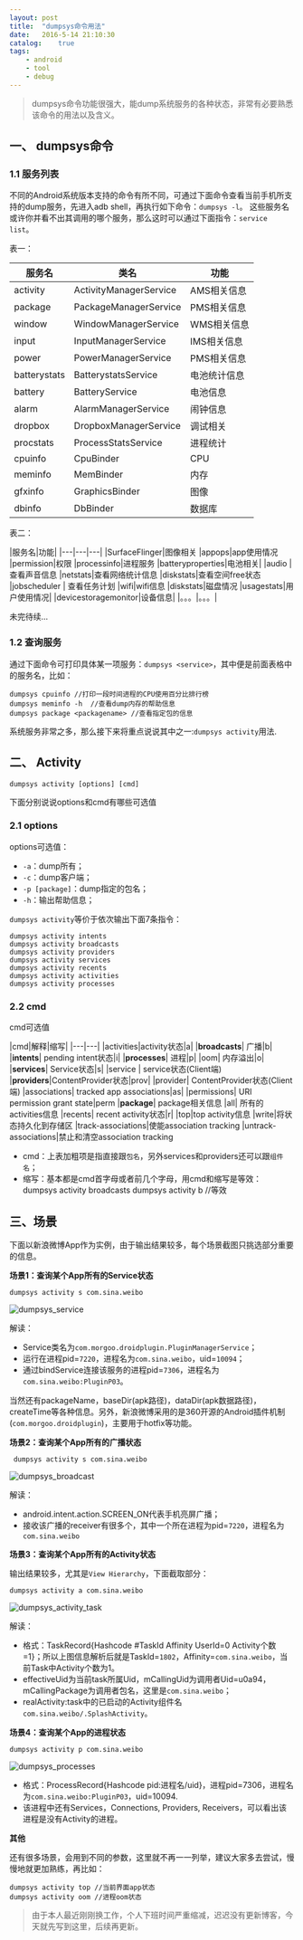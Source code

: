 ```yaml
---
layout: post
title:  "dumpsys命令用法"
date:   2016-5-14 21:10:30
catalog:    true
tags:
    - android
    - tool
    - debug
---
```


> dumpsys命令功能很强大，能dump系统服务的各种状态，非常有必要熟悉该命令的用法以及含义。

## 一、 dumpsys命令

### 1.1 服务列表

不同的Android系统版本支持的命令有所不同，可通过下面命令查看当前手机所支持的dump服务，先进入adb shell，再执行如下命令：`dumpsys -l`。 这些服务名或许你并看不出其调用的哪个服务，那么这时可以通过下面指令：`service list`。

表一：

|服务名|类名|功能|
|---|---|---|
|activity|ActivityManagerService|AMS相关信息|
|package |PackageManagerService |PMS相关信息|
|window |WindowManagerService |WMS相关信息|
|input |InputManagerService |IMS相关信息|
|power |PowerManagerService |PMS相关信息|
|batterystats|BatterystatsService|电池统计信息|
|battery|BatteryService|电池信息|
|alarm| AlarmManagerService| 闹钟信息
|dropbox|DropboxManagerService|调试相关|
|procstats|ProcessStatsService|进程统计|
|cpuinfo|CpuBinder|CPU
|meminfo|MemBinder|内存
|gfxinfo|GraphicsBinder|图像
|dbinfo|DbBinder|数据库


表二：

|服务名|功能|
|---|---|---|
|SurfaceFlinger|图像相关
|appops|app使用情况
|permission|权限
|processinfo|进程服务
|batteryproperties|电池相关|
|audio     | 查看声音信息
|netstats|查看网络统计信息
|diskstats|查看空间free状态
|jobscheduler  | 查看任务计划
|wifi|wifi信息
|diskstats|磁盘情况
|usagestats|用户使用情况|
|devicestoragemonitor|设备信息|
|。。。|。。。|

未完待续...

### 1.2 查询服务

通过下面命令可打印具体某一项服务：`dumpsys <service>`，其中<service>便是前面表格中的服务名，比如：

	dumpsys cpuinfo //打印一段时间进程的CPU使用百分比排行榜
	dumpsys meminfo -h  //查看dump内存的帮助信息
	dumpsys package <packagename> //查看指定包的信息


系统服务非常之多，那么接下来将重点说说其中之一:`dumpsys activity`用法.


## 二、 Activity

	dumpsys activity [options] [cmd]

下面分别说说options和cmd有哪些可选值

### 2.1 options
	 
options可选值：

- `-a`：dump所有；
- `-c`：dump客户端；
- `-p [package]`：dump指定的包名；
- `-h`：输出帮助信息；


`dumpsys activity`等价于依次输出下面7条指令：

    dumpsys activity intents
    dumpsys activity broadcasts
    dumpsys activity providers
    dumpsys activity services
    dumpsys activity recents
    dumpsys activity activities
    dumpsys activity processes


### 2.2 cmd

cmd可选值

|cmd|解释|缩写|
|---|---|
|activities|activity状态|a|
|**broadcasts**| 广播|b|
|**intents**| pending intent状态|i|
|**processes**| 进程|p|
|oom| 内存溢出|o|
|**services**| Service状态|s|
|service | service状态(Client端)
|**providers**|ContentProvider状态|prov|
|provider| ContentProvider状态(Client端)
|associations| tracked app associations|as|
|permissions| URI permission grant state|perm
|**package**| package相关信息
|all| 所有的activities信息
|recents| recent activity状态|r|
|top|top activity信息
|write|将状态持久化到存储区
|track-associations|使能association tracking
|untrack-associations|禁止和清空association tracking

- cmd：上表加粗项是指直接跟`包名`，另外services和providers还可以跟`组件名`；
- 缩写：基本都是cmd首字母或者前几个字母，用cmd和缩写是等效：
        dumpsys activity broadcasts
        dumpsys activity b //等效


## 三、场景

下面以新浪微博App作为实例，由于输出结果较多，每个场景截图只挑选部分重要的信息。

**场景1：查询某个App所有的Service状态**

    dumpsys activity s com.sina.weibo

![dumpsys_service](/images/tools/dumpsys_service.png)

解读：

- Service类名为`com.morgoo.droidplugin.PluginManagerService`；
- 运行在进程pid=`7220`，进程名为`com.sina.weibo`，uid=`10094`；
- 通过bindService连接该服务的进程pid=`7306`，进程名为`com.sina.weibo:PluginP03`。

当然还有packageName，baseDir(apk路径)，dataDir(apk数据路径)，createTime等各种信息。另外，新浪微博采用的是360开源的Android插件机制(`com.morgoo.droidplugin`)，主要用于hotfix等功能。

**场景2：查询某个App所有的广播状态**

     dumpsys activity s com.sina.weibo

![dumpsys_broadcast](/images/tools/dumpsys_broadcast.png)

解读：

- android.intent.action.SCREEN_ON代表手机亮屏广播；
- 接收该广播的receiver有很多个，其中一个所在进程为pid=`7220`，进程名为`com.sina.weibo`


**场景3：查询某个App所有的Activity状态**
    
输出结果较多，尤其是`View Hierarchy`，下面截取部分：

    dumpsys activity a com.sina.weibo

![dumpsys_activity_task](/images/tools/dumpsys_activity_task.png)

解读：

- 格式：TaskRecord{Hashcode #TaskId Affinity UserId=0 Activity个数=1}；所以上图信息解析后就是TaskId=`1802`，Affinity=`com.sina.weibo`，当前Task中Activity个数为1。
- effectiveUid为当前task所属Uid，mCallingUid为调用者Uid=u0a94，mCallingPackage为调用者包名，这里是`com.sina.weibo`；
- realActivity:task中的已启动的Activity组件名`com.sina.weibo/.SplashActivity`。

**场景4：查询某个App的进程状态**

    dumpsys activity p com.sina.weibo

![dumpsys_processes](/images/tools/dumpsys_processes.png)

- 格式：ProcessRecord{Hashcode pid:进程名/uid}，进程pid=7306，进程名为`com.sina.weibo:PluginP03`，uid=10094.
- 该进程中还有Services，Connections, Providers, Receivers，可以看出该进程是没有Activity的进程。

**其他**

还有很多场景，会用到不同的参数，这里就不再一一列举，建议大家多去尝试，慢慢地就更加熟练，再比如：

    dumpsys activity top //当前界面app状态
    dumpsys activity oom //进程oom状态


> 由于本人最近刚刚换工作，个人下班时间严重缩减，迟迟没有更新博客，今天就先写到这里，后续再更新。


